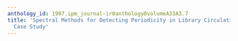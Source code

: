```yaml
---
anthology_id: 1997.ipm_journal-ir0anthology0volumeA33A3.7
title: 'Spectral Methods for Detecting Periodicity in Library Circulation Data: A
  Case Study'
---
```

